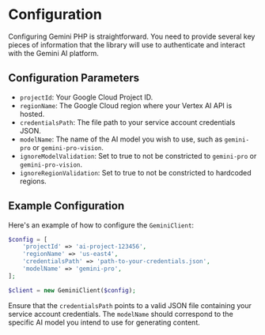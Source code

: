 # Configuration

Configuring Gemini PHP is straightforward. You need to provide several key pieces of information that the library will use to authenticate and interact with the Gemini AI platform.

## Configuration Parameters

- `projectId`: Your Google Cloud Project ID.
- `regionName`: The Google Cloud region where your Vertex AI API is hosted.
- `credentialsPath`: The file path to your service account credentials JSON.
- `modelName`: The name of the AI model you wish to use, such as `gemini-pro` or `gemini-pro-vision`.
- `ignoreModelValidation`: Set to true to not be constricted to `gemini-pro` or `gemini-pro-vision`.
- `ignoreRegionValidation`: Set to true to not be constricted to hardcoded regions.

## Example Configuration

Here's an example of how to configure the `GeminiClient`:

```php
$config = [
    'projectId' => 'ai-project-123456',
    'regionName' => 'us-east4',
    'credentialsPath' => 'path-to-your-credentials.json',
    'modelName' => 'gemini-pro',
];

$client = new GeminiClient($config);
```

Ensure that the `credentialsPath` points to a valid JSON file containing your service account credentials. The `modelName` should correspond to the specific AI model you intend to use for generating content.
